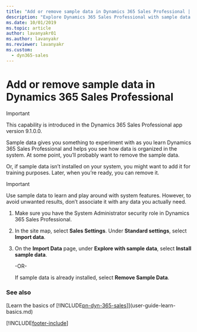 ```yaml
---
title: "Add or remove sample data in Dynamics 365 Sales Professional | MicrosoftDocs"
description: "Explore Dynamics 365 Sales Professional with sample data."
ms.date: 10/01/2019
ms.topic: article
author: lavanyakr01
ms.author: lavanyakr
ms.reviewer: lavanyakr
ms.custom: 
  - dyn365-sales
---
```


# Add or remove sample data in Dynamics 365 Sales Professional

> [!IMPORTANT]
> This capability is introduced in the Dynamics 365 Sales Professional app version 9.1.0.0.

Sample data gives you something to experiment with as you learn Dynamics 365 Sales Professional and helps you see how data is organized in the system. At some point, you’ll probably want to remove the sample data.

Or, if sample data isn’t installed on your system, you might want to add it for training purposes. Later, when you’re ready, you can remove it.

>[!IMPORTANT]
>Use sample data to learn and play around with system features. However, to
>avoid unwanted results, don’t associate it with any data you actually need.

1.  Make sure you have the System Administrator security
    role in Dynamics 365 Sales Professional.

2.  In the site map, select **Sales Settings**. Under **Standard settings**, select **Import data**.

3.  On the **Import Data** page, under **Explore with sample data**, select **Install sample data**.

    -OR-

    If sample data is already installed, select **Remove Sample Data**.

### See also

[Learn the basics of [!INCLUDE[pn-dyn-365-sales](../includes/pn-dyn-365-sales.md)]](user-guide-learn-basics.md)

[!INCLUDE[footer-include](../includes/footer-banner.md)]
